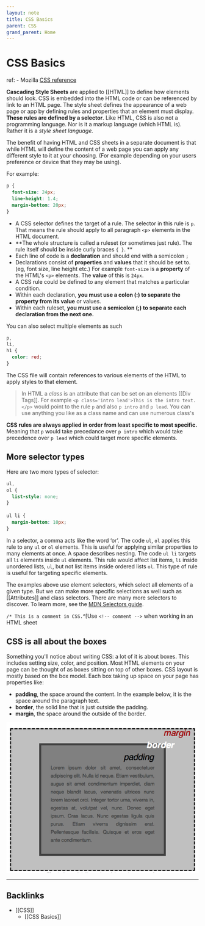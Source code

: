 ```yaml
---
layout: note
title: CSS Basics
parent: CSS
grand_parent: Home
---
```


# CSS Basics

ref: - Mozilla [CSS reference](https://developer.mozilla.org/en-US/docs/Web/CSS/Reference#Keyword_index)

**Cascading Style Sheets** are applied to [[HTML]] to define how elements should look. CSS is embedded into the HTML code or can be referenced by link to an HTML page. The style sheet defines the appearance of a web page or app by defining rules and properties that an element must display. **These rules are defined by a selector**. Like HTML, CSS is also not a programming language. Nor is it a markup language (which HTML is). Rather it is a _style sheet language._

The benefit of having HTML and CSS sheets in a separate document is that while HTML will define the content of a web page you can apply any different style to it at your choosing. (For example depending on your users preference or device that they may be using).

For example:

```css
p {
  font-size: 24px;
  line-height: 1.4;
  margin-bottom: 20px;
}
```

- A CSS selector defines the target of a rule. The selector in this rule is `p`. That means the rule should apply to all paragraph `<p>` elements in the HTML document.
- **The whole structure is called a ruleset (or sometimes just rule). The rule itself should be inside curly braces `{ }`. **
- Each line of code is a **declaration** and should end with a semicolon `;`
- Declarations consist of **properties** and **values** that it should be set to. (eg, font size, line height etc.) For example `font-size` is a **property** of the HTML's `<p>` elements. The **value** of this is `24px`.
- A CSS rule could be defined to any element that matches a particular condition.
- Within each declaration, **you must use a colon (:) to separate the property from its value** or values.
- Within each ruleset, **you must use a semicolon (;) to separate each declaration from the next one.**

You can also select multiple elements as such

```css
p,
li,
h1 {
  color: red;
}
```

The CSS file will contain references to various elements of the HTML to apply styles to that element.

> In HTML a _class_ is an attribute that can be set on an elements [[Div Tags]]. For example `<p class='intro lead'>This is the intro text.</p>` would point to the rule `p` and also `p intro` and `p lead`. You can use anything you like as a class name and can use numerous class's

**CSS rules are always applied in order from least specific to most specific.** Meaning that `p` would take precedance over `p intro` which would take precedence over `p lead` which could target more specific elements.

## More selector types

Here are two more types of selector:

```css
ul,
ol {
  list-style: none;
}

ul li {
  margin-bottom: 10px;
}
```

In a selector, a comma acts like the word ‘or’. The code `ul`, `ol` applies this rule to any `ul` or `ol` elements. This is useful for applying similar properties to many elements at once. A space describes nesting. The code `ul li` targets all `li` elements inside `ul` elements. This rule would affect list items, `li` inside unordered lists, `ul`, but not list items inside ordered lists `ol`. This type of rule is useful for targeting specific elements.

The examples above use element selectors, which select all elements of a given type. But we can make more specific selections as well such as [[Attributes]] and class selectors. There are many more selectors to discover. To learn more, see the [MDN Selectors guide](https://developer.mozilla.org/en-US/docs/Learn/CSS/Building_blocks/Selectors).

`/* This is a comment in CSS.`^[Use `<!-- comment -->` when working in an HTML sheet

## CSS is all about the boxes

Something you'll notice about writing CSS: a lot of it is about boxes. This includes setting size, color, and position. Most HTML elements on your page can be thought of as boxes sitting on top of other boxes. CSS layout is mostly based on the box model. Each box taking up space on your page has properties like:

- **padding**, the space around the content. In the example below, it is the space around the paragraph text.
- **border**, the solid line that is just outside the padding.
- **margin**, the space around the outside of the border.

![box-model.png](./attachments/box-model.png)

---
## Backlinks
* [[CSS]]
	* [[CSS Basics]]

